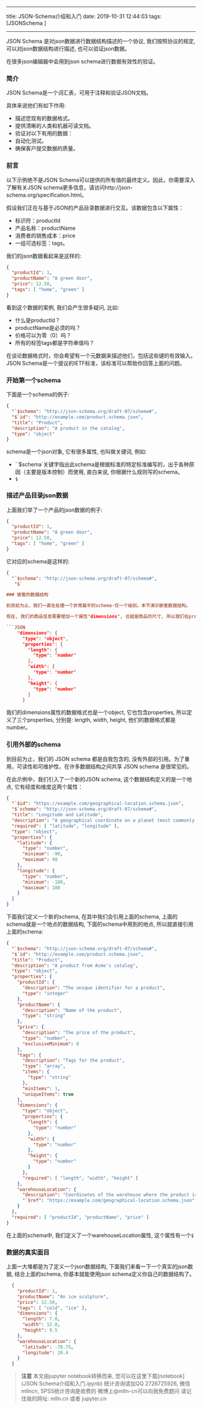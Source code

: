 
---

title: JSON-Schema介绍和入门
date: 2019-10-31 12:44:03
tags: [JSONSchema ]

---

JSON Schema 是对json数据进行数据结构描述的一个协议, 我们按照协议的规定, 可以对json数据结构进行描述, 也可以验证json数据。

在很多json编辑器中会用到json schema进行数据有效性的验证。

<!-- more -->

### 简介

JSON Schema是一个词汇表，可用于注释和验证JSON文档。

具体来说他们有如下作用:

- 描述您现有的数据格式。
- 提供清晰的人类和机器可读文档。
- 验证对以下有用的数据：
- 自动化测试。
- 确保客户提交数据的质量。



### 前言

以下示例绝不是JSON Schema可以提供的所有值的最终定义。因此，你需要深入了解有关JSON schema更多信息，请访问http://json-schema.org/specification.html。

假设我们正在与基于JSON的产品目录数据进行交互。该数据包含以下属性：

- 标识符：productId
- 产品名称：productName
- 消费者的销售成本：price
- 一组可选标签：tags。

我们的json数据看起来是这样的:

```json
{
  "productId": 1,
  "productName": "A green door",
  "price": 12.50,
  "tags": [ "home", "green" ]
}
```

看到这个数据的案例, 我们会产生很多疑问, 比如:

- 什么是productId？
- productName是必须的吗？
- 价格可以为零（0）吗？
- 所有的标签tags都是字符串值吗？

在谈论数据格式时，你会希望有一个元数据来描述他们，包括这些键的有效输入。 JSON Schema是一个提议的IETF标准，该标准可以帮助你回答上面的问题。



### 开始第一个schema

下面是一个schema的例子:

```json
{
  "`$schema": "http://json-schema.org/draft-07/schema#",
  "$`id": "http://example.com/product.schema.json",
  "title": "Product",
  "description": "A product in the catalog",
  "type": "object"
}
```


schema是一个json对象, 它有很多属性, 也叫做关键词, 例如:

- ``$schema`关键字指出此schema是根据标准的特定标准编写的，出于各种原因（主要是版本控制）而使用, 直白来说, 你根据什么规则写的schema。
- `$`

### 描述产品目录json数据

上面我们举了一个产品的json数据的例子:

```json
{
  "productId": 1,
  "productName": "A green door",
  "price": 12.50,
  "tags": [ "home", "green" ]
}
```

它对应的schema是这样的:

```json
{
  "`$schema": "http://json-schema.org/draft-07/schema#",
   "$`

### 嵌套的数据结构

到目前为止，我们一直在处理一个非常扁平的schema-仅一个级别。本节演示嵌套数据结构。

现在, 我们的商品信息需要增加一个属性"dimensions", 也就是商品的尺寸, 所以我们在properties中可以增加这样一个定义:

```JSON
    "dimensions": {
      "type": "object",
      "properties": {
        "length": {
          "type": "number"
        },
        "width": {
          "type": "number"
        },
        "height": {
          "type": "number"
        }
      }
```

我们的dimensions属性的数据格式也是一个object, 它也包含properties, 所以定义了三个properties, 分别是: length, width, height, 他们的数据格式都是number。

### 引用外部的schema

到目前为止，我们的 JSON schema 都是自我包含的, 没有外部的引用。为了重用，可读性和可维护性，在许多数据结构之间共享 JSON schema 是很常见的。

在此示例中，我们引入了一个新的JSON schema, 这个数据结构定义的是一个地点, 它有经度和维度这两个属性：

```JSON
{
  "`$id": "https://example.com/geographical-location.schema.json",
  "$`schema": "http://json-schema.org/draft-07/schema#",
  "title": "Longitude and Latitude",
  "description": "A geographical coordinate on a planet (most commonly Earth).",
  "required": [ "latitude", "longitude" ],
  "type": "object",
  "properties": {
    "latitude": {
      "type": "number",
      "minimum": -90,
      "maximum": 90
    },
    "longitude": {
      "type": "number",
      "minimum": -180,
      "maximum": 180
    }
  }
}
```


下面我们定义一个新的schema, 在其中我们会引用上面的schema, 上面的schema就是一个地点的数据结构, 下面的schema中用到的地点, 所以就直接引用上面的schema:

```JSON
{
  "`$schema": "http://json-schema.org/draft-07/schema#",
  "$`id": "http://example.com/product.schema.json",
  "title": "Product",
  "description": "A product from Acme's catalog",
  "type": "object",
  "properties": {
    "productId": {
      "description": "The unique identifier for a product",
      "type": "integer"
    },
    "productName": {
      "description": "Name of the product",
      "type": "string"
    },
    "price": {
      "description": "The price of the product",
      "type": "number",
      "exclusiveMinimum": 0
    },
    "tags": {
      "description": "Tags for the product",
      "type": "array",
      "items": {
        "type": "string"
      },
      "minItems": 1,
      "uniqueItems": true
    },
    "dimensions": {
      "type": "object",
      "properties": {
        "length": {
          "type": "number"
        },
        "width": {
          "type": "number"
        },
        "height": {
          "type": "number"
        }
      },
      "required": [ "length", "width", "height" ]
    },
    "warehouseLocation": {
      "description": "Coordinates of the warehouse where the product is located.",
      "`$ref": "https://example.com/geographical-location.schema.json"
    }
  },
  "required": [ "productId", "productName", "price" ]
}

```

在上面的schema中, 我们定义了一个warehouseLocation属性, 这个属性有一个`$`

### 数据的真实面目

上面一大堆都是为了定义一个json数据结构, 下面我们来看一下一个真实的json数据, 结合上面的schema, 你基本就能使用json schema定义你自己的数据结构了。

```json
  {
    "productId": 1,
    "productName": "An ice sculpture",
    "price": 12.50,
    "tags": [ "cold", "ice" ],
    "dimensions": {
      "length": 7.0,
      "width": 12.0,
      "height": 9.5
    },
    "warehouseLocation": {
      "latitude": -78.75,
      "longitude": 20.4
    }
  }
```


> **注意**
> 本文由jupyter notebook转换而来, 您可以在这里下载[notebook](JSON Schema介绍和入门.ipynb)
> 统计咨询请加QQ 2726725926, 微信 mllncn,  SPSS统计咨询是收费的
> 微博上@mlln-cn可以向我免费题问
> 请记住我的网址: mlln.cn 或者 jupyter.cn
